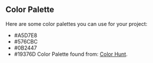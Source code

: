 ## Color Palette

Here are some color palettes you can use for your project:

- #A5D7E8
- #576CBC
- #0B2447
- #19376D
Color Palette found from: [Color Hunt](https://colorhunt.co/palette/0b244719376d576cbca5d7e8).
